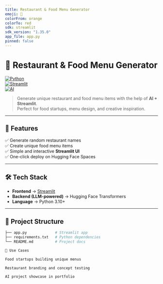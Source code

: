 ```yaml
---
title: Restaurant & Food Menu Generator
emoji: 🍔
colorFrom: orange
colorTo: red
sdk: streamlit
sdk_version: "1.35.0"
app_file: app.py
pinned: false
---
```


# 🍔 Restaurant & Food Menu Generator  

[![Python](https://img.shields.io/badge/Python-3.10%2B-blue?logo=python)](https://www.python.org/)  
[![Streamlit](https://img.shields.io/badge/Framework-Streamlit-red?logo=streamlit)](https://streamlit.io/)  
[![AI](https://img.shields.io/badge/AI-Powered-green?logo=ai)](https://huggingface.co/spaces)  

> Generate unique restaurant and food menu items with the help of **AI + Streamlit**.  
> Perfect for food startups, menu design, and creative inspiration.  

---

## 🚀 Features  
✅ Generate random restaurant names  
✅ Create unique food menu items  
✅ Simple and interactive **Streamlit UI**  
✅ One-click deploy on Hugging Face Spaces  

---

## 🛠️ Tech Stack  
- **Frontend** → [Streamlit](https://streamlit.io/)  
- **Backend (LLM-powered)** → Hugging Face Transformers  
- **Language** → Python 3.10+  

---

## 📂 Project Structure  
```bash
├── app.py             # Streamlit app
├── requirements.txt   # Python dependencies
└── README.md          # Project docs

🎯 Use Cases

Food startups building unique menus

Restaurant branding and concept testing

AI project showcase in portfolio
